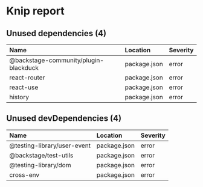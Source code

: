 # Knip report

## Unused dependencies (4)

| Name                                  | Location     | Severity |
| :------------------------------------ | :----------- | :------- |
| @backstage-community/plugin-blackduck | package.json | error    |
| react-router                          | package.json | error    |
| react-use                             | package.json | error    |
| history                               | package.json | error    |

## Unused devDependencies (4)

| Name                        | Location     | Severity |
| :-------------------------- | :----------- | :------- |
| @testing-library/user-event | package.json | error    |
| @backstage/test-utils       | package.json | error    |
| @testing-library/dom        | package.json | error    |
| cross-env                   | package.json | error    |

